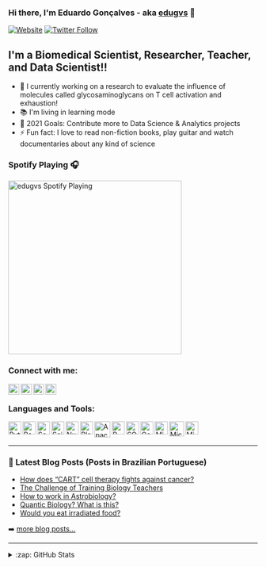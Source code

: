 ### Hi there, I'm Eduardo Gonçalves - aka [edugvs][website] 👋

[![Website](https://img.shields.io/website?label=edugvs.github.io/&style=for-the-badge&url=https://edugvs.github.io/)](https://edugvs.github.io/)
[![Twitter Follow](https://img.shields.io/twitter/follow/edugvs?color=1DA1F2&logo=twitter&style=for-the-badge)](https://twitter.com/intent/follow?original_referer=https%3A%2F%2Fgithub.com%2Fedugvs&screen_name=edugvs)

## I'm a Biomedical Scientist, Researcher, Teacher, and Data Scientist!!

- 🔬 I currently working on a research to evaluate the influence of molecules called glycosaminoglycans on T cell activation and exhaustion!
- 📚 I'm living in learning mode
- 🥅 2021 Goals: Contribute more to Data Science & Analytics projects
- ⚡ Fun fact: I love to read non-fiction books, play guitar and watch documentaries about any kind of science

### Spotify Playing 🎧

[<img src="https://now-playing-codestackr.vercel.app/api/spotify-playing" alt="edugvs Spotify Playing" width="350" />](https://open.spotify.com/user/12150923777)

### Connect with me:

[<img align="left" alt="edugvs.github.io" width="22px" src="https://lh3.googleusercontent.com/F8J1fGTMHStLpmp4LDomj0iAOEn8aRvJJoo0uBbIiPlivhK9EjLyVlAOq0Fw8WBVpgQhBKUDwWfxbLiL5YFfUxVOu-_j5Ph51I5cQfX24agykQOc7PfOCFvS-m4Xx-iOygmOEKE7EDEqBQfC5ELsd5HvWnkzKoZSxxhwyMh71nOvKwObAPiK-jJeRKgr4s7HpSzMTmAHDtce4qT8ZUB6lxF94OmWEPRc3ik7hrAbf8EugvwQTV1_NnNqAVcivBx4z8Akxm176DZ3AijjoD1Q8sU1lkRY04xY4pNCuJg23G_L2u7YEmFePvGR0RTQQNk8WSk20db2D5styqIayB1LydYTExJkk79EY-a7iuVIc1WyVW1AYVldOdOt48B6ANMy84MoP6Rk9ZvoY0M7barigumHVMtRLeVtZFXFy3nr1GCvFd0Fy5Uo-pKCBjsifDQfBKRWOfLacY8NmqdKazwPfuV7KsI_mxtdkejeR4_9KxqXW_srA0S-G9Q5oMInCmqJxXLrcRZHbA55UZB-4eyzZ2zV_7wifQwaBot1Wx3emdKLCwj5drwVqDMKXZmELms-NRx3VkAqE6aA6Tyhou6BgakGhyF8GzncusCBCTIP4xQIjNGDN13BA_zrQRfqQyS3h3fMsyTFAVKmb3Gtj_BvCwTc319147c3yYIdarCK7R5hJOhGsEQrSU_CH6z44X6NxAZRnrA6jJsG88y9BVVt1tWsHw=s180-no?authuser=0" />][website]
[<img align="left" alt="edugvs | Twitter" width="22px" src="https://cdnlogo.com/logos/t/96/twitter-icon.svg" />][twitter]
[<img align="left" alt="edugvs | LinkedIn" width="22px" src="https://image.flaticon.com/icons/png/512/174/174857.png" />][linkedin]
[<img align="left" alt="edugvs | Instagram" width="22px" src="https://upload.wikimedia.org/wikipedia/commons/e/e7/Instagram_logo_2016.svg" />][instagram]

<br />

### Languages and Tools:

<img align="left" alt="Python" width="26px" src="https://upload.wikimedia.org/wikipedia/commons/thumb/c/c3/Python-logo-notext.svg/1200px-Python-logo-notext.svg.png" />
<img align="left" alt="Pandas" width="26px" src="https://lh3.googleusercontent.com/m9_P7yUDUBNMuea-hfI92dk6lOpEEV7KU-dh9jHK3JQL0LQ1r66rDtYrMk-k__gagowW2hEs-9OlgYcB_NEi0O8WZ6zzrpSj0in65Z0OejV-_XiepLlqxlpTKEdVBrqwcjR2SCZCa_wNHM9TR8KwNqridOulRZDbQiuFvTaLrlugQBFH2w-t4QrmJEl-RUM0eSmlVFnDvrkjMpXXaR6Wp-aXZKkjhhQgFvO5fPoDy3U3i_MYrP9nmVSHcl4rZ_l7FqzC7JxZJEvJzNVHsE_rGjl5EzIQQz-PCTRVp0VmcuCIL_w7Xp1vzdiuj3tKK7twC1JcB_-MGECqHez2B9S5yxk8wMIEwamXBYDQ8OwyXCviqkqctF1jk_v8mkDB7kUyddg11c1QSJM-qJmPzXPTlRivJBEC1qowr5WXViOFSBmcgaHCATH52U3oxikwUCRI_MILqIwSNNlKyT0mtr0e-Ia-CNDouFFL7XfNwebN5Ey72rivomX4Dxqdx26Asyf0weP_pcU6IBpLkOd5zb-xIbjeg-_cjgjPIl7S2R1OxRI3eprXKfdlx3bvLP-usNIHXllbM_9GsS-lesqKRQ6GCWttMoblIHCvBTzv-r818uvOF6am4uWadXb_OdsKjh3qVXWghvuvnz1A1hsWTC-EwoEJPVCS3XPkxbyVU4lQvln-189x3D6bLLNdBKDTwPsyqO2rY2slWWGn1bKHLr6v6X2M0w=s800-no?authuser=0" />
<img align="left" alt="Seaborn" width="26px" src="https://lh3.googleusercontent.com/aw7vPKhbsadAfBbAd6n1A07bDQBBQqA5xUggcyqX6iMLvYARzI9KGYq8AsZvhlj99-ncOSOrvPv9CxGXJ88XmqnNHF6wL9fslRbpU2lBhtD2wPgYF8_q-7exyZy-AU55-ckkPIFxyHZxNmtYIe1cbaRzobySuSn4Ne35qune4_mjf1krcT7JufJVXAV2kjd4t2_Lm9PbVuR1WglQg6u9IOdSw5WBs8pgdz9Y4yXXAraKSBKTZT5ahGX28srU3G-gIKWY9OuHtK2HxE8NZwBgCUOrqzWC-te9ZXF9aci72wOpT1qtbrqf9ew31nLLz_qP9CMSx_o_Ov9MzmZKOYOaU4Opec8PZs-ayVtttn5SsHmO0SUPTWUJdQ-n7kord_-zrF0pLq9VJ8ZobKucIsff6anIyCKx72XlyC6ZFCxk9TF2rEUajK6Ccc7cEkwA7st8ksu4_CwAeI4xZvks5X3H6QkfFdoOvNdfJVmrkirebAYcoNNHmi68qAFCBhso0IvBUQ0pJJq6-419clWCIepErJTEC-dLnqaacyfsFJ15JnDO4UtPOkWe0faYZn2-Cf9HvoUQDpgdmazLCbLBWorTH46oAZXKC6kyiBsbElvaXDFiWXqTQ4TIJiKQYwhSG_Te9BTM5vul-AMLlLHtYoPYOdsAHNo8AeqRUXOsWVQNWNhyo-Q05kBkp6NCzHloNwyZtnx4blIaOxArAeWRGQoRJwu1jQ=s800-no?authuser=0" />
<img align="left" alt="Scikit-Learn" width="26px" src="https://lh3.googleusercontent.com/2d860BdOUo-qc8ONmvAR6WE_WL2_77DhADRFYYlJrtexemAgjw-sXrffbPBbeOMgiWZcSCDwfa1_6m_lcYi3QPTLwT0ew5Z1WKkqjCW8m_VermUvhPLHz-osvQZCrHp2ZuCf_OVxT3_4ocXpdE3BjthxLtgg-6aDkdwVAnr284U8G4D8pXyDfJZZcwUPih5jV-o4UuwyRMY20nCDb4_88QTCW5v5Z-o8cEf3qUhsmQkv0-GPzaFuQ7SkYlREND9iOFL8TI-5yJleWCX_qT760Bg-v9SFSzwmaTp9JMiHuflzxKCyO2izqtEhBWHoFgF-Hunlis0JdiRy0D-9HZX1u5ZEczbUHLVffEwLbwWdKDfN7I9BfgNxDUP95RhU5I7gf3gMcm5OAdhZjzz-azVW3laMIIV3BgcZmLpA59HBpWimIHWecM998cYMhmRYmA4FNq1cy9ZssmM-TjeM1HKQHzbsZoQs4SKYKcq_xyqEUQBa_1QsQRij9JblKRtJH0mN4G9RdgNNNAqrUVQAJcpAW6t6euWXDnWb3kp_jAPPOx8yt3o2DhoCQlRvHRioJuARKhg1RukAD-4Jnvo-Tcp9Dw__kfAjUfO22WehdwgmK33ecTOmCkT7e42jXAlCuVoUH_vI1qPzYIvICBjMKGJAnjM26SPsxF-eD2zLTKJOLbmyhc54TZ0wPbIC4z44q2gCcxRt-x1Kc1Q_MPI7VUHTMbaLiA=s800-no?authuser=0" />
<img align="left" alt="NumPy" width="26px" src="https://user-images.githubusercontent.com/50221806/86498201-a8bd8680-bd39-11ea-9d08-66b610a8dc01.png" />
<img align="left" alt="Plotly" width="26px" src="https://cdn-images-1.medium.com/max/200/1*4s68xZ7SUymwwDBn3V97hQ@2x.png" />
<img align="left" alt="Apache Spark" width="32px" src="https://lh3.googleusercontent.com/tDHDbxsSzJ85EZMTx8nbLPXBjLbNIQLEOVEbFWjfsqks7Hklrb2kEY97AmpiZqjdtmRLo6gY-61Q3ys0qAkr10XJQ-beAuTenJnBVDVkvShadybPIyhgzDF1sR5pIfJmAR_Hl7qG_IZAZlsO6BIWQpW9y1XXvM-A9BlxZNVtyVy1ceogW3hdCGU33mj6ALX57FGVUfMtD0FMkD4OhylyacQ4y9LihB9G-MW2js8nFrzI-5zvmKSdg0M5E79RmQ8vC6kICoOpyXCdx4QX4W_XWg3L9JCwYWACJ5FmN5NPsT3yeP4BDmHnjjxgDxWtre05j5qETDBmJ1uO27vias3EPyKrsz5zkvc797RLnLOxwZPBbiBEErVlW4AkVjv3C2ItymCOlJIqhnnmDhYIjVd2_qJoLjHA--kYoedBn9j8_WQuewNVphVADLC5-b7SWqtQBS8em3wde-11nv60UTLPrcg_NySE7dtVqrdmMVndvxoeX3-qsOIbG5klblQFPf57YCTR-UymX9ZGZEjlb4D39QVXtX-NopjfqfY_1yKJz7xQ3lS54LvQE3F_G_ZzCbjNqNgkafrh9c-TRy5ZmlfetxdbOfJ-Y2iacFhqstTylZZnsBio5EvjgLMRchTM7OOg9WHDTinya2KDdUbfZO3PYsNOC3ZTKLwV_tCWOjMDxX6vZO6HVJUbPjJ5Wqzn4d8Dg1Ms4FfhNSwa62OD_wLdHuqh6Q=s1009-no?authuser=0" />
<img align="left" alt="R Language" width="26px" src="https://lh3.googleusercontent.com/gia9tLNi9-6HMVKFiY1HFGSc8sgKyuGUjPf2tz7wTRYeEL4BxMmXCmDGXPztHATXiAnLr6N7B_LfwqubocCZU8gImBRuBAvJ0mbERtX_lDV7fijpyIKVJ-HBC0XGk6kfYJ0QzAnZ82vaKJVTVsJ3GJovq8F9hhd6p26l6s8pgz-8ib1KpmuQ5hHqjkDsZaBx9wgARU1IADKDGUQ48AKs00hB5eEYj2vr3x3tZNoj_t5oHfNUshwSmuTn7TWE_4L3lLaawBY7jqEyOSm3EJEX4i4hj3eslDdfBkflEwiD7Y2qJTjB0rD2mHvkUokpLwQIqHFnhxTWAXKdgtXwHLRneIeo3ieb54BtfN6pLMsBsQJTOU-AxG2HwMEjSHsRfmnyBDdYSl7OfGvmWJNb2FFW2dRqjqWRscNCF9Aprvi5LYLQ98QoIDLdbX_yJytHB_XNfhGEo7Chrw-AtcMw8m_yiljuWukkKfD7AJvAhR83KHFnRXHxnudSdCRrgl1nw6NZjVGEktUnfQSEmO82a49VfdWzvBQus6wveiCGSKD2g1ktCnrU5UbZjPrp4iczAOxwJmVfM5ZtBslqOMmbXBnxoRxG31QqlH8FMqJs4waUIQcBKJ3guFGVtvE-z7AFpNWXFyWi2nScvWjUbLBDJ0lwPrNjILQQM9cOhwxxE2ZssMO6J4_ZpwDJFy15QGzw6416_Sz_5poXidpNZwMob_fQ64Z9Jw=s1009-no?authuser=0" />
<img align="left" alt="SQL" width="26px" src="https://www.freeiconspng.com/uploads/sql-server-icon-png-29.png" />
<img align="left" alt="Google Analytics" width="26px" src="https://lh3.googleusercontent.com/EWlx1RG-nSHEJNXAZNZHf2NSl9Ije9ze9LYInHg5Lk7IoHL_T6gPVTRL7V5WjhOAyGqmiXUd4VXjUYmtSlfWLqrB-As2214_x561_LocBRY9tGEMWkkzQCm9qdqeFwCpzGsUUDTz6BGl8_wxLyAyMHksDu6guJkLd5yFlTblqGWkTeC0K-k4rLrwTpNrtV8HF2fG3HyQ2WZSm2mtxgNh3NfMfd2T0H-ckPEhIN-6fpoltnxGsiPSXK1LL6NhNQEnadYaYeDRIEgI7YzT95JGQo8wJU_00Ea8rbcf3yiN-ieHMCYjxlQ_sQ5kMDZ4ioRDcJw5FYyYW9oQOxEkDcyY-lJaua0XzosBI1mSiRNii1yQHIEQIppg6YYqxcR4z5YY82oICjUDYKSPFliOBEMaQh9HZKZdJkwzil075ZL25Ipm38sURvp0TvQTSfnzlRqnnwV7NhwFP96lSNG9D5-hMTlNwo9sdv2TBEA4kSeR3pckA7FhoXr98G79p4LjA74vYs4I3ZihMU5Do9HV2295wiFhtK1YlpMK46lknSvnVBxOgO3GzRDRXOaIGJ2HTBDe_SdeieY6TnfQ-L_HsLeEvg0KCGv2UKO4tukgVajDgYj4AFtlVWKl2uJmXdHNQM2628HR1t3s4ZmJoB9gkxur-yjcsRNNe-DEsCKn1fNdd7LGEaUfH7DlNEkOossDQK1zRDEES4IeunSm9OcM2I7XpBajxA=s1009-no?authuser=0" />
<img align="left" alt="Microsoft Power BI" width="26px" src="https://ellipsesolutions.com/wp-content/uploads/2017/01/PowerBI-Logo.png" />
<img align="left" alt="Microsoft Azure Machine Learning" width="30px" src="https://ms-toolsai.gallerycdn.vsassets.io/extensions/ms-toolsai/vscode-ai/0.5.1/1556575437282/Microsoft.VisualStudio.Services.Icons.Default" />
<img align="left" alt="Microsoft Office" width="26px" src="https://upload.wikimedia.org/wikipedia/commons/thumb/0/0c/Microsoft_Office_logo_%282013%E2%80%932019%29.svg/864px-Microsoft_Office_logo_%282013%E2%80%932019%29.svg.png" />

<br />
<br />

---

### 📕 Latest Blog Posts (Posts in Brazilian Portuguese)

<!-- BLOG-POST-LIST:START -->
- [How does “CART” cell therapy fights against cancer?](https://biologiaparabiologos.com.br/saiba-como-a-imunoterapia-celular-combate-o-cancer/)
- [The Challenge of Training Biology Teachers](https://biologiaparabiologos.com.br/o-desafio-de-formar-professores-de-biologia/)
- [How to work in Astrobiology?](https://biologiaparabiologos.com.br/como-atuar-na-astrobiologia/)
- [Quantic Biology? What is this?](https://biologiaparabiologos.com.br/a-incrivel-ciencia-da-biologia-quantica/)
- [Would you eat irradiated food?](https://biologiaparabiologos.com.br/duas-utilidades-das-radiacoes-que-voce-provavelmente-nao-sabia/)
<!-- BLOG-POST-LIST:END -->

➡️ [more blog posts...](https://biologiaparabiologos.com.br/)

---


<details>
  <summary>:zap: GitHub Stats</summary>

  [![Anurag's GitHub stats](https://github-readme-stats.vercel.app/api?username=edugvs)](https://github.com/edugvs/github-readme-stats)

</details>

[website]: https://edugvs.github.io/
[twitter]: https://twitter.com/edugvs
[instagram]: https://www.instagram.com/edugvs/
[linkedin]: https://www.linkedin.com/in/eduardogpereira/
